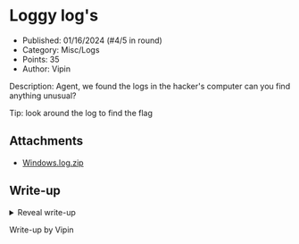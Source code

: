 # Loggy log's

- Published: 01/16/2024 (#4/5 in round)
- Category: Misc/Logs
- Points: 35
- Author: Vipin

Description: Agent, we found the logs in the hacker's computer can you find anything unusual?

Tip: look around the log to find the flag

## Attachments

- [Windows.log.zip](Windows.log.zip)

## Write-up

<details>
<summary>Reveal write-up</summary>

Inside the file you need to look for anything unusual, and we see this "ZmFrZXtmbGFnfQ:69" but when decoded from base64
it is a fake flag. Eventually we find this string "Y3Nke3lvdV9mb3VuZF9tZTQ5MjR9" which decoded gives us the flag.

Flag: csd{you_found_me4924}

</details>

Write-up by Vipin
